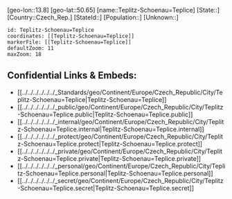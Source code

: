 ﻿---
location: [50.65,13.8]
mapzoom: [7,12] 
mapmarker: city 
type: City
tags:
- geo/City


SpocWebEntityId: 34814
isDeleted: false
confidential: public

---
[geo-lon::13.8]
[geo-lat::50.65]
[name::Teplitz-Schoenau=Teplice]
[State::]
[Country::Czech_Rep.]
[StateId::]
[Population::]
[Unknown::]


```leaflet
id: Teplitz-Schoenau=Teplice
coordinates: [[Teplitz-Schoenau=Teplice]]
markerFile: [[Teplitz-Schoenau=Teplice]]
defaultZoom: 11 
maxZoom: 18
```


## Confidential Links & Embeds: 
- [[../../../../../../_Standards/geo/Continent/Europe/Czech_Republic/City/Teplitz-Schoenau=Teplice|Teplitz-Schoenau=Teplice]] 
- [[../../../../../../_public/geo/Continent/Europe/Czech_Republic/City/Teplitz-Schoenau=Teplice.public|Teplitz-Schoenau=Teplice.public]] 
- [[../../../../../../_internal/geo/Continent/Europe/Czech_Republic/City/Teplitz-Schoenau=Teplice.internal|Teplitz-Schoenau=Teplice.internal]] 
- [[../../../../../../_protect/geo/Continent/Europe/Czech_Republic/City/Teplitz-Schoenau=Teplice.protect|Teplitz-Schoenau=Teplice.protect]] 
- [[../../../../../../_private/geo/Continent/Europe/Czech_Republic/City/Teplitz-Schoenau=Teplice.private|Teplitz-Schoenau=Teplice.private]] 
- [[../../../../../../_personal/geo/Continent/Europe/Czech_Republic/City/Teplitz-Schoenau=Teplice.personal|Teplitz-Schoenau=Teplice.personal]] 
- [[../../../../../../_secret/geo/Continent/Europe/Czech_Republic/City/Teplitz-Schoenau=Teplice.secret|Teplitz-Schoenau=Teplice.secret]] 
